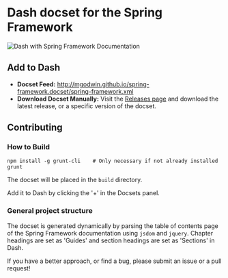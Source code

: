 # Dash docset for the Spring Framework

![Dash with Spring Framework Documentation](http://mgodwin.github.io/spring-framework.docset/screenshot.png)

## Add to Dash

* __Docset Feed:__ http://mgodwin.github.io/spring-framework.docset/spring-framework.xml
* __Download Docset Manually:__ Visit the [Releases page](https://github.com/mgodwin/spring-framework.docset/releases) and download the latest release, or a specific version of the docset.


## Contributing

### How to Build

    npm install -g grunt-cli    # Only necessary if not already installed
    grunt

The docset will be placed in the `build` directory.

Add it to Dash by clicking the '+' in the Docsets panel.

### General project structure
The docset is generated dynamically by parsing the table of contents page of the Spring Framework documentation using `jsdom` and `jquery`.  Chapter headings are set as 'Guides' and section headings are set as 'Sections' in Dash.  

If you have a better approach, or find a bug, please submit an issue or a pull request!

